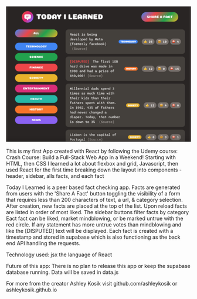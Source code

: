 <img src="Screen Shot 2023-06-17 at 4.05.37 PM.png" 
alt="Today I Learned App Page" /></a>

This is my first App created with React by following the Udemy course: Crash Course: Build a Full-Stack Web App in a Weekend!
Starting with HTML, then CSS I learned a lot about flexbox and grid, 
Javascript, then used React for the first time breaking down the layout into components - header, sidebar, alls facts, and each fact

Today I Learned is a peer based fact checking app.
Facts are generated from users with the 'Share A Fact' button toggling the visibility of a form that requires less than 200 characters of text, a url, & category selection. After creation, new facts are placed at the top of the list. Upon reload facts are listed in order of most liked.
The sidebar buttons filter facts by category
Eact fact can be liked, market mindblowing, or be marked untrue with the red circle. If any statement has more untrue votes than mindblowing and like the [DISPUTED] text will be displayed.
Each fact is created with a timestamp and stored in supabase which is also functioning as the back end API handling the requests.

Technology used:
jsx the language of React

Future of this app: There is no plan to release this app or keep the supabase database running. Data will be saved in data.js

For more from the creator Ashley Kosik visit github.com/ashleykosik or ashleykosik.github.io


